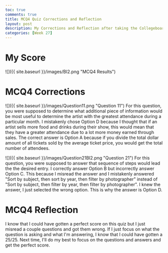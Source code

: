 ```yaml
---
toc: true
comments: true
title: MCQ4 Quiz Corrections and Reflection
layout: post
description: My Corrections and Reflection after taking the Collegeboard MCQ4
categories: [Week 27]
---
```


# My Score
![]({{ site.baseurl }}/images/BI2.png "MCQ4 Results")


# MCQ4 Corrections
![]({{ site.baseurl }}/images/Question11.png "Question 11")
For this question, you were supposed to determine what additional piece of information would be most useful to determine the artist with the greatest attendance during a particular month. I mistakenly chose Option D because I thought that if an artist sells more food and drinks during their show, this would mean that they have a greater attendance due to a lot more money earned through sales. The correct answer is Option A because if you divide the total dollar amount of all tickets sold by the average ticket price, you would get the total number of attendees.

![]({{ site.baseurl }}/images/Question21BI2.png "Question 21")
For this question, you were supposed to answer that sequence of steps would lead the the desired entry. I correctly answer Option B but incorrectly answer Option C. This because I misread the answer and I mistakenly answered "Sort by subject, then sort by year, then filter by photographer" instead of "Sort by subject, then filter by year, then filter by photographer". I knew the answer, I just selected the wrong option. This is why the answer is Option D.

# MCQ4 Reflection
I know that I could have gotten a perfect score on this quiz but I just misread a couple questions and got them wrong. If I just focus on what the question is asking and what I'm answering, I know that I could have gotten a 25/25. Next time, I'll do my best to focus on the questions and answers and get the perfect score.